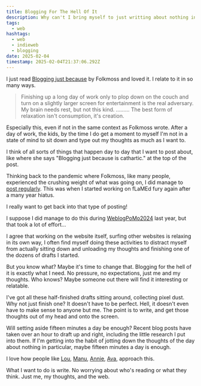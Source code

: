 ```yaml
---
title: Blogging For The Hell Of It
description: Why can't I bring myself to just writting about nothing in particular?
tags:
  - web
hashtags:
  - web
  - indieweb
  - blogging
date: 2025-02-04
timestamp: 2025-02-04T21:37:06.292Z
---
```


I just read [Blogging just because](https://folkmoss.bearblog.dev/blogging-just-because/) by Folkmoss and loved it. I relate to it in so many ways.

> Finishing up a long day of work only to plop down on the couch and turn on a slightly larger screen for entertainment is the real adversary. My brain needs rest, but not this kind. ……… The best form of relaxation isn't consumption, it's creation.

Especially this, even if not in the same context as Folkmoss wrote. After a day of work, the kids, by the time I do get a moment to myself I'm not in a state of mind to sit down and type out my thoughts as much as I want to.

I think of all sorts of things that happen day to day that I want to post about, like where she says "Blogging just because is cathartic."  at the top of the post.

Thinking back to the pandemic where Folkmoss, like many people, experienced the crushing weight of what was going on, I did manage to [post regularly](/tags/covid-19/). This was when I started working on fLaMEd fury again after a many year hiatus.

I really want to get back into that type of posting!

I suppose I did manage to do this during [WeblogPoMo2024](tags/weblogpomo2024/) last year, but that took a lot of effort...

I agree that working on the website itself, surfing other websites is relaxing in its own way, I often find myself doing these activities to distract myself from actually sitting down and unloading my thoughts and finishing one of the dozens of drafts I started.

But you know what? Maybe it's time to change that. Blogging for the hell of it is exactly what I need. No pressure, no expectations, just me and my thoughts. Who knows? Maybe someone out there will find it interesting or relatable.

I've got all these half-finished drafts sitting around, collecting pixel dust. Why not just finish one? It doesn't have to be perfect. Hell, it doesn't even have to make sense to anyone but me. The point is to write, and get those thoughts out of my head and onto the screen.

Will setting aside fifteen minutes a day be enough? Recent blog posts have taken over an hour to draft up and right, including the little research I put into them. If I'm getting into the habit of jotting down the thoughts of the day about nothing in particular, maybe fifteen minutes a day is enough.

I love how people like [Lou](https://louplummer.lol/blog/), [Manu](https://manuelmoreale.com/), [Annie](https://anniemueller.com/), [Ava](https://blog.avas.space/), approach this.

What I want to do is write. No worrying about who's reading or what they think. Just me, my thoughts, and the web.